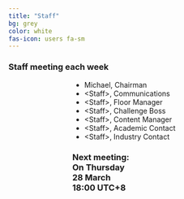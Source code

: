 ```yaml
---
title: "Staff"
bg: grey
color: white
fas-icon: users fa-sm
---
```

### Staff meeting each week
<div>
    <div style='width: 18em; margin-left: auto; margin-right: auto;'>
        <ul>
            <li>Michael, Chairman</li>
            <li>&lt;Staff&gt;, Communications</li>
            <li>&lt;Staff&gt;, Floor Manager</li>
            <li>&lt;Staff&gt;, Challenge Boss</li>
            <li>&lt;Staff&gt;, Content Manager</li>
            <li>&lt;Staff&gt;, Academic Contact</li>
            <li>&lt;Staff&gt;, Industry Contact</li>
        </ul>
    <h3>Next meeting:<br />On Thursday<br />28 March<br />18:00 UTC+8</h3>
    </div>
</div>
